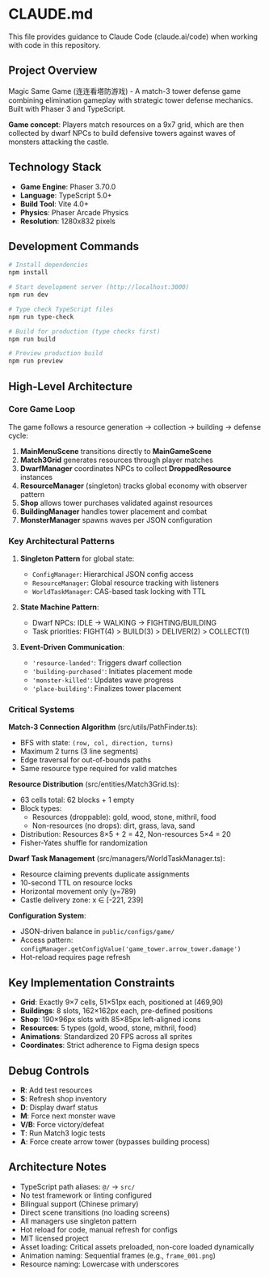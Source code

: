 # CLAUDE.md

This file provides guidance to Claude Code (claude.ai/code) when working with code in this repository.

## Project Overview

Magic Same Game (连连看塔防游戏) - A match-3 tower defense game combining elimination gameplay with strategic tower defense mechanics. Built with Phaser 3 and TypeScript.

**Game concept**: Players match resources on a 9x7 grid, which are then collected by dwarf NPCs to build defensive towers against waves of monsters attacking the castle.

## Technology Stack

- **Game Engine**: Phaser 3.70.0
- **Language**: TypeScript 5.0+
- **Build Tool**: Vite 4.0+
- **Physics**: Phaser Arcade Physics
- **Resolution**: 1280x832 pixels

## Development Commands

```bash
# Install dependencies
npm install

# Start development server (http://localhost:3000)
npm run dev

# Type check TypeScript files
npm run type-check

# Build for production (type checks first)
npm run build

# Preview production build
npm run preview
```

## High-Level Architecture

### Core Game Loop
The game follows a resource generation → collection → building → defense cycle:
1. **MainMenuScene** transitions directly to **MainGameScene**
2. **Match3Grid** generates resources through player matches
3. **DwarfManager** coordinates NPCs to collect **DroppedResource** instances
4. **ResourceManager** (singleton) tracks global economy with observer pattern
5. **Shop** allows tower purchases validated against resources
6. **BuildingManager** handles tower placement and combat
7. **MonsterManager** spawns waves per JSON configuration

### Key Architectural Patterns

1. **Singleton Pattern** for global state:
   - `ConfigManager`: Hierarchical JSON config access
   - `ResourceManager`: Global resource tracking with listeners
   - `WorldTaskManager`: CAS-based task locking with TTL

2. **State Machine Pattern**:
   - Dwarf NPCs: IDLE → WALKING → FIGHTING/BUILDING
   - Task priorities: FIGHT(4) > BUILD(3) > DELIVER(2) > COLLECT(1)

3. **Event-Driven Communication**:
   - `'resource-landed'`: Triggers dwarf collection
   - `'building-purchased'`: Initiates placement mode
   - `'monster-killed'`: Updates wave progress
   - `'place-building'`: Finalizes tower placement

### Critical Systems

**Match-3 Connection Algorithm** (src/utils/PathFinder.ts):
- BFS with state: `(row, col, direction, turns)`
- Maximum 2 turns (3 line segments)
- Edge traversal for out-of-bounds paths
- Same resource type required for valid matches

**Resource Distribution** (src/entities/Match3Grid.ts):
- 63 cells total: 62 blocks + 1 empty
- Block types:
  - Resources (droppable): gold, wood, stone, mithril, food
  - Non-resources (no drops): dirt, grass, lava, sand
- Distribution: Resources 8×5 + 2 = 42, Non-resources 5×4 = 20
- Fisher-Yates shuffle for randomization

**Dwarf Task Management** (src/managers/WorldTaskManager.ts):
- Resource claiming prevents duplicate assignments
- 10-second TTL on resource locks
- Horizontal movement only (y=789)
- Castle delivery zone: x ∈ [-221, 239]

**Configuration System**:
- JSON-driven balance in `public/configs/game/`
- Access pattern: `configManager.getConfigValue('game_tower.arrow_tower.damage')`
- Hot-reload requires page refresh

## Key Implementation Constraints

- **Grid**: Exactly 9×7 cells, 51×51px each, positioned at (469,90)
- **Buildings**: 8 slots, 162×162px each, pre-defined positions
- **Shop**: 190×96px slots with 85×85px left-aligned icons
- **Resources**: 5 types (gold, wood, stone, mithril, food)
- **Animations**: Standardized 20 FPS across all sprites
- **Coordinates**: Strict adherence to Figma design specs

## Debug Controls

- **R**: Add test resources
- **S**: Refresh shop inventory
- **D**: Display dwarf status
- **M**: Force next monster wave
- **V/B**: Force victory/defeat
- **T**: Run Match3 logic tests
- **A**: Force create arrow tower (bypasses building process)

## Architecture Notes

- TypeScript path aliases: `@/` → `src/`
- No test framework or linting configured
- Bilingual support (Chinese primary)
- Direct scene transitions (no loading screens)
- All managers use singleton pattern
- Hot reload for code, manual refresh for configs
- MIT licensed project
- Asset loading: Critical assets preloaded, non-core loaded dynamically
- Animation naming: Sequential frames (e.g., `frame_001.png`)
- Resource naming: Lowercase with underscores